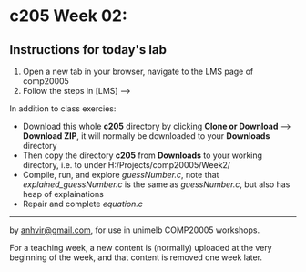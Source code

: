 c205 Week 02:
=======

Instructions for today's lab
----------------------------
1. Open a new tab in your browser, navigate to the LMS page of comp20005
1. Follow the steps in [LMS] -->   



In addition to class exercies:
  * Download this whole **c205** directory by clicking **Clone or Download** --> **Download ZIP**, it will normally be downloaded to your **Downloads** directory
  * Then copy the directory **c205** from **Downloads** to your working directory, i.e. to under H:/Projects/comp20005/Week2/
  * Compile, run, and explore *guessNumber.c*, note that *explained_guessNumber.c* is the same as *guessNumber.c*, but also has heap of explainations
  * Repair and complete *equation.c*   

-------------------------------------------------------------
by anhvir@gmail.com, for use in unimelb COMP20005 workshops.

For a teaching week, a new content is (normally) uploaded at the very beginning of the week, and that content is removed one week later.
